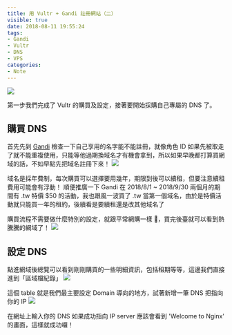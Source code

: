 ```yaml
---
title: 用 Vultr + Gandi 註冊網站（二）
visible: true
date: 2018-08-11 19:55:24
tags: 
- Gandi
- Vultr
- DNS
- VPS
categories:
- Note
---
```


![](https://i.imgur.com/wUIr1QT.png)

<!-- more -->


第一步我們完成了 Vultr 的購買及設定，接著要開始採購自己專屬的 DNS 了。

## 購買 DNS

首先先到 [Gandi](https://www.gandi.net/zh-hant) 檢查一下自己享用的名字能不能註冊，就像角色 ID 如果先被取走了就不能重複使用，只能等他過期換域名才有機會拿到，所以如果早晚都打算買網域的話，不如早點先把域名註冊下來！
![](https://i.imgur.com/6BM6ktz.png)

域名是採年費制，每次購買可以選擇要用幾年，期限到後可以續租，但要注意續租費用可能會有浮動！
順便推廣一下 Gandi 在 2018/8/1 ~ 2018/9/30 兩個月的期間有 .tw 特價 $50 的活動，我也跟風一波買了 .tw 當第一個域名，由於是特價活動就只能買一年的租約，後續看是要續租還是改其他域名了

購買流程不需要做什麼特別的設定，就跟平常網購一樣 🛒，買完後臺就可以看到熱騰騰的網域了！
![](https://i.imgur.com/1Rg5S4Z.png)


## 設定 DNS

點進網域後總覽可以看到剛剛購買的一些明細資訊，包括租期等等，這邊我們直接進到「區域檔紀錄」
![](https://i.imgur.com/I4GwaEw.png)

這個 table 就是我們最主要設定 Domain 導向的地方，試著新增一筆 DNS 把指向你的 IP
![](https://i.imgur.com/LnHW4db.png)

在網址上輸入你的 DNS 如果成功指向 IP server 應該會看到 'Welcome to Nginx' 的畫面，這樣就成功囉！